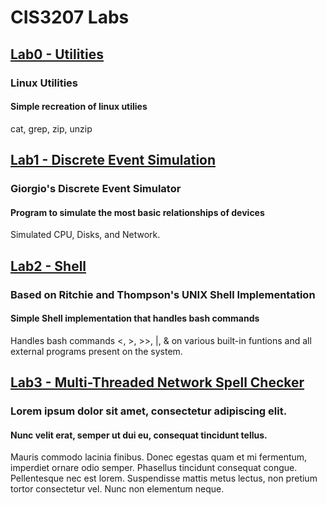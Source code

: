 # CIS3207 Labs

## [Lab0 - Utilities](Lab0/)
### Linux Utilities
#### Simple recreation of linux utilies
cat, grep, zip, unzip

## [Lab1 - Discrete Event Simulation](Lab1/)
### Giorgio's Discrete Event Simulator
#### Program to simulate the most basic relationships of devices
Simulated CPU, Disks, and Network.

## [Lab2 - Shell](Lab2/)
###  Based on Ritchie and Thompson's UNIX Shell Implementation
#### Simple Shell implementation that handles bash commands
Handles bash commands <, >, >>, |, & on various built-in funtions and all external programs present on the system.

## [Lab3 - Multi-Threaded Network Spell Checker](Lab3/)
### Lorem ipsum dolor sit amet, consectetur adipiscing elit.
#### Nunc velit erat, semper ut dui eu, consequat tincidunt tellus.
Mauris commodo lacinia finibus. Donec egestas quam et mi fermentum, imperdiet ornare odio semper. Phasellus tincidunt consequat congue. Pellentesque nec est lorem. Suspendisse mattis metus lectus, non pretium tortor consectetur vel. Nunc non elementum neque.
